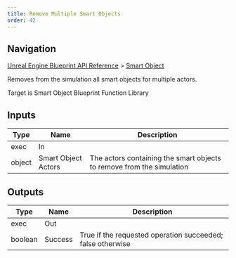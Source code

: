 ```yaml
---
title: Remove Multiple Smart Objects
order: 42
---
```

## Navigation

[Unreal Engine Blueprint API Reference](https://dev.epicgames.com/documentation/en-us/unreal-engine/BlueprintAPI) > [Smart Object](https://dev.epicgames.com/documentation/en-us/unreal-engine/BlueprintAPI/SmartObject)

Removes from the simulation all smart objects for multiple actors.

Target is Smart Object Blueprint Function Library

## Inputs

| Type | Name | Description |
| --- | --- | --- |
| exec | In |  |
| object | Smart Object Actors | The actors containing the smart objects to remove from the simulation |

## Outputs

| Type | Name | Description |
| --- | --- | --- |
| exec | Out |  |
| boolean | Success | True if the requested operation succeeded; false otherwise |
